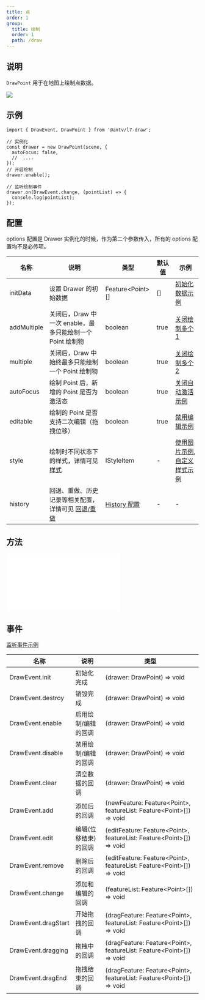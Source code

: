 ```yaml
---
title: 点
order: 1
group:
  title: 绘制
  order: 1
  path: /draw
---
```


## 说明

`DrawPoint` 用于在地图上绘制点数据。

![](https://gw.alipayobjects.com/mdn/rms_2591f5/afts/img/A*Upr_Qr1aEk4AAAAAAAAAAAAAARQnAQ)

## 示例

```tsx | pure
import { DrawEvent, DrawPoint } from '@antv/l7-draw';

// 实例化
const drawer = new DrawPoint(scene, {
  autoFocus: false,
  //  ....
});
// 开启绘制
drawer.enable();

// 监听绘制事件
drawer.on(DrawEvent.change, (pointList) => {
  console.log(pointList);
});
```

## 配置

options 配置是 Drawer 实例化的时候，作为第二个参数传入，所有的 options 配置均不是必传项。

| 名称        | 说明                                                                      | 类型                                | 默认值 | 示例                                                                         |
| ----------- | ------------------------------------------------------------------------- | ----------------------------------- | ------ | ---------------------------------------------------------------------------- |
| initData    | 设置 Drawer 的初始数据                                                    | Feature&lt;Point&gt;[]              | []     | [初始化数据示例](/example/point/init-data)                                   |
| addMultiple | 关闭后，Draw 中一次 enable，最多只能绘制一个 Point 绘制物                 | boolean                             | true   | [关闭绘制多个 1](/example/point/multiple#单次-enable-最多绘制一个)           |
| multiple    | 关闭后，Draw 中始终最多只能绘制一个 Point 绘制物                          | boolean                             | true   | [关闭绘制多个 2](/example/point/multiple#始终最多绘制一个)                   |
| autoFocus   | 绘制 Point 后，新增的 Point 是否为激活态                                  | boolean                             | true   | [关闭自动激活示例](/example/point/auto-focus)                                |
| editable    | 绘制的 Point 是否支持二次编辑（拖拽位移）                                 | boolean                             | true   | [禁用编辑示例](/example/point/editable)                                      |
| style       | 绘制时不同状态下的样式，详情可见 [样式](/docs/super/style)                | IStyleItem                          | -      | [使用图片示例](/example/point/image), [自定义样式示例](/example/point/style) |
| history     | 回退、重做、历史记录等相关配置，详情可见 [回退/重做](/docs/super/history) | [History 配置](/docs/super/history) | -      | -                                                                            |

## 方法

<embed src="../method.md"></embed>

## 事件

[监听事件示例](/example/point/event)

| 名称                | 说明                 | 类型                                                                             |
| ------------------- | -------------------- | -------------------------------------------------------------------------------- |
| DrawEvent.init      | 初始化完成           | (drawer: DrawPoint) => void                                                      |
| DrawEvent.destroy   | 销毁完成             | (drawer: DrawPoint) => void                                                      |
| DrawEvent.enable    | 启用绘制/编辑的回调  | (drawer: DrawPoint) => void                                                      |
| DrawEvent.disable   | 禁用绘制/编辑的回调  | (drawer: DrawPoint) => void                                                      |
| DrawEvent.clear     | 清空数据的回调       | (drawer: DrawPoint) => void                                                      |
| DrawEvent.add       | 添加后的回调         | (newFeature: Feature&lt;Point&gt;, featureList: Feature&lt;Point&gt;[]) => void  |
| DrawEvent.edit      | 编辑(位移结束)的回调 | (editFeature: Feature&lt;Point&gt;, featureList: Feature&lt;Point&gt;[]) => void |
| DrawEvent.remove    | 删除后的回调         | (editFeature: Feature&lt;Point&gt;, featureList: Feature&lt;Point&gt;[]) => void |
| DrawEvent.change    | 添加和编辑的回调     | (featureList: Feature&lt;Point&gt;[]) => void                                    |
| DrawEvent.dragStart | 开始拖拽的回调       | (dragFeature: Feature&lt;Point&gt;, featureList: Feature&lt;Point&gt;[]) => void |
| DrawEvent.dragging  | 拖拽中的回调         | (dragFeature: Feature&lt;Point&gt;, featureList: Feature&lt;Point&gt;[]) => void |
| DrawEvent.dragEnd   | 拖拽结束的回调       | (dragFeature: Feature&lt;Point&gt;, featureList: Feature&lt;Point&gt;[]) => void |
